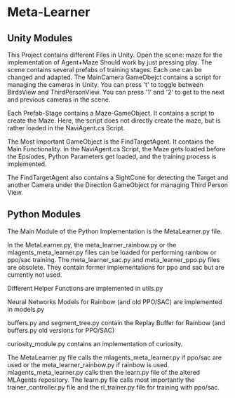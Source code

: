 # Meta-Learner

## Unity Modules

This Project contains different Files in Unity.
Open the scene: maze for the implementation of Agent+Maze
Should work by just pressing play.
The scene contains several prefabs of training stages.
Each one can be changed and adapted.
The MainCamera GameObejct contains a script for managing the cameras in Unity. You can press 't' to toggle between BirdsView and ThirdPersonView. You can press '1' and '2' to get to the next and previous cameras in the scene.

Each Prefab-Stage contains a Maze-GameObject. It contains a script to create the Maze. Here, the script does not directly create the maze, but is rather loaded in the NaviAgent.cs Script.

The Most important GameObject is the FindTargetAgent. It contains the Main Functionality. In the NaviAgent.cs Script, the Maze gets loaded before the Epsiodes, Python Parameters get loaded, and the training process is implemented.

The FindTargetAgent also contains a SightCone for detecting the Target and another Camera under the Direction GameObject for managing Third Person View.

## Python Modules

The Main Module of the Python Implementation is the MetaLearner.py file.

In the MetaLearner.py, the meta_learner_rainbow.py or the mlagents_meta_learner.py files can be loaded for performing rainbow or ppo/sac training. The meta_learner_sac.py and meta_learner_ppo.py files are obsolete. They contain former implementations for ppo and sac but are currently not used.

Different Helper Functions are implemented in utils.py

Neural Networks Models for Rainbow (and old PPO/SAC) are implemented in models.py

buffers.py and segment_tree.py contain the Replay Buffer for Rainbow (and buffers.py old versions for PPO/SAC)

curiosity_module.py contains an implementation of curiosity.

The MetaLearner.py file calls the mlagents_meta_learner.py if ppo/sac are used or the meta_learner_rainbow.py if rainbow is used. mlagents_meta_learner.py calls then the learn.py file of the altered MLAgents repository. The learn.py file calls most importantly the trainer_controller.py file and the rl_trainer.py file for training with ppo/sac. 


```python

```
